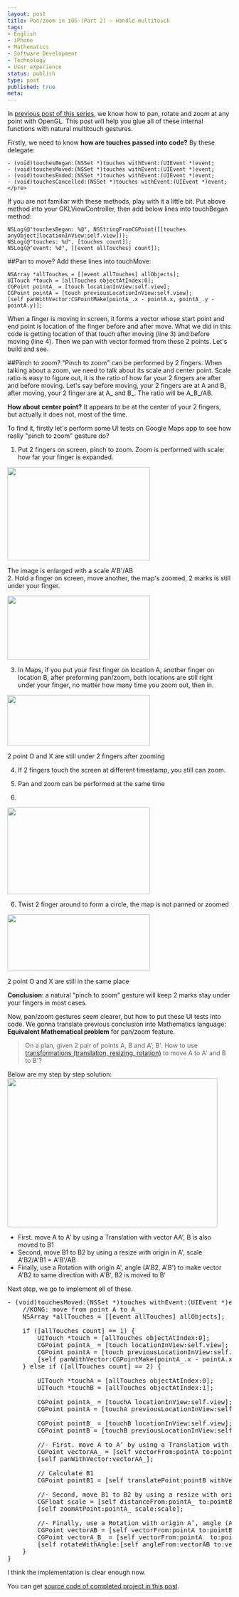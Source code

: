 ```yaml
---
layout: post
title: Pan/zoom in iOS (Part 2) – Handle multitouch
tags:
- English
- iPhone
- Mathematics
- Software Development
- Technology
- User eXperience
status: publish
type: post
published: true
meta:
---
```

In <a title="Pan/zoom in iOS (Part 1) – Setting OpenGLES" href="http://kong.vn/2011/09/pan-zoom-multitouch-1/" target="_blank">previous post of this series</a>, we know how to pan, rotate and zoom at any point with OpenGL. This post will help you glue all of these internal functions with natural multitouch gestures.

Firstly, we need to know <strong>how are touches passed into code?</strong>
By these delegate:
    
    - (void)touchesBegan:(NSSet *)touches withEvent:(UIEvent *)event;
    - (void)touchesMoved:(NSSet *)touches withEvent:(UIEvent *)event;
    - (void)touchesEnded:(NSSet *)touches withEvent:(UIEvent *)event;
    - (void)touchesCancelled:(NSSet *)touches withEvent:(UIEvent *)event;</pre>
  
If you are not familiar with these methods, play with it a little bit. Put above method into your GKLViewController, then add below lines into touchBegan method:

    NSLog(@"touchesBegan: %@", NSStringFromCGPoint([[touches anyObject]locationInView:self.view]));
    NSLog(@"touches: %d", [touches count]);
    NSLog(@"event: %d", [[event allTouches] count]);

##Pan to move?
Add these lines into touchMove:

    NSArray *allTouches = [[event allTouches] allObjects];
    UITouch *touch = [allTouches objectAtIndex:0];
    CGPoint pointA_ = [touch locationInView:self.view];
    CGPoint pointA = [touch previousLocationInView:self.view];
    [self panWithVector:CGPointMake(pointA_.x - pointA.x, pointA_.y - pointA.y)];

When a finger is moving in screen, it forms a vector whose start point and end point is location of the finger before and after move. What we did in this code is getting location of that touch after moving (line 3) and before moving (line 4). Then we pan with vector formed from these 2 points. Let's build and see.

##Pinch to zoom?
"Pinch to zoom" can be performed by 2 fingers. When talking about a zoom, we need to talk about its scale and center point. Scale ratio is easy to figure out, it is the ratio of how far your 2 fingers are after and before moving.
Let's say before moving, your 2 fingers are at A and B, after moving, your 2 finger are at A_ and B_. The ratio will be A_B_/AB.

__How about center point?__ It appears to be at the center of your 2 fingers, but actually it does not, most of the time.

To find it, firstly let's perform some UI tests on Google Maps app to see how really "pinch to zoom" gesture do?

1. Put 2 fingers on screen, pinch to zoom. Zoom is performed with scale: how far your finger is expanded.

<img class="alignnone size-full wp-image-531" title="multitouches-test1" src="http://kong.vn/images/2011/11/multitouches-test1.jpg" alt="" width="320" height="210" />

The image is enlarged with a scale A'B'/AB  
2. Hold a finger on screen, move another, the map's zoomed, 2 marks is still under your finger.

<a href="http://kong.vn/images/2011/11/multitouches-test3.jpg"><img class="alignnone size-full wp-image-533" title="multitouches-test3" src="http://kong.vn/images/2011/11/multitouches-test3.jpg" alt="" width="320" height="144" /></a>

3. In Maps, if you put your first finger on location A, another finger on location B, after preforming pan/zoom, both locations are still right under your finger, no matter how many time you zoom out, then in.
  
<img class="alignnone size-full wp-image-532" title="multitouches-test2" src="http://kong.vn/images/2011/11/multitouches-test2.jpg" alt="" width="320" height="115" />

2 point O and X are still under 2 fingers after zooming

4. If 2 fingers touch the screen at different timestamp, you still can zoom.

5. Pan and zoom can be performed at the same time
6. 
  <a href="http://kong.vn/images/2011/11/multitouches-test4.jpg"><img class="alignnone size-full wp-image-534" title="multitouches-test4" src="http://kong.vn/images/2011/11/multitouches-test4.jpg" alt="" width="320" height="195" /></a>

6. Twist 2 finger around to form a circle, the map is not panned or zoomed
  
<a href="http://kong.vn/images/2011/11/multitouches-test5.jpg"><img class="alignnone size-full wp-image-535" title="multitouches-test5" src="http://kong.vn/images/2011/11/multitouches-test5.jpg" alt="" width="320" height="128" /></a>

2 point O and X are still in the same place

<strong>Conclusion</strong>: a natural "pinch to zoom" gesture will keep 2 marks stay under your fingers in most cases.

Now, pan/zoom gestures seem clearer, but how to put these UI tests into code. We gonna translate previous conclusion into Mathematics language:
<strong>Equivalent Mathematical problem</strong> for pan/zoom feature.
<blockquote>On a plan, given 2 pair of points A, B and A', B'. How to use <a href="http://www.mathsisfun.com/geometry/transformations.html" target="_blank">transformations (translation, resizing, rotation)</a> to move A to A' and B to B'?</blockquote>
Below are my step by step solution:

<img class="alignnone size-full wp-image-548" title="multitouches-transforms2" src="http://kong.vn/images/2011/11/multitouches-transforms2.jpg" alt="" width="472" height="335" />

- First. move A to A' by using a Translation with vector AA', B is also moved to B1
- Second, move B1 to B2 by using a resize with origin in A', scale A'B2/A'B1 = A'B'/AB
- Finally, use a Rotation with origin A', angle (A'B2, A'B') to make vector A'B2 to same direction with A'B', B2 is moved to B'

Next step, we go to implement all of these.
<pre lang="objc">- (void)touchesMoved:(NSSet *)touches withEvent:(UIEvent *)event {
    //KONG: move from point A to A_
    NSArray *allTouches = [[event allTouches] allObjects];

    if ([allTouches count] == 1) {
        UITouch *touch = [allTouches objectAtIndex:0];
        CGPoint pointA_ = [touch locationInView:self.view];
        CGPoint pointA = [touch previousLocationInView:self.view];
        [self panWithVector:CGPointMake(pointA_.x - pointA.x, pointA_.y - pointA.y)];
    } else if ([allTouches count] == 2) {

        UITouch *touchA = [allTouches objectAtIndex:0];
        UITouch *touchB = [allTouches objectAtIndex:1];

        CGPoint pointA_ = [touchA locationInView:self.view];
        CGPoint pointA = [touchA previousLocationInView:self.view];

        CGPoint pointB_ = [touchB locationInView:self.view];
        CGPoint pointB = [touchB previousLocationInView:self.view];

        //- First. move A to A’ by using a Translation with vector AA’, B is also moved to B1
        CGPoint vectorAA_ = [self vectorFrom:pointA to:pointA_];
        [self panWithVector:vectorAA_];

        // Calculate B1
        CGPoint pointB1 = [self translatePoint:pointB withVector:vectorAA_];

        //- Second, move B1 to B2 by using a resize with origin in A’, scale A’B'/A’B1
        CGFloat scale = [self distanceFrom:pointA_ to:pointB_] / [self distanceFrom:pointA_ to:pointB1];
        [self zoomAtPoint:pointA_ scale:scale];

        //- Finally, use a Rotation with origin A’, angle (AB, A’B') to make vector A’B2 to same direction with A’B', B2 is moved to B’
        CGPoint vectorAB = [self vectorFrom:pointA to:pointB];
        CGPoint vectorA_B_ = [self vectorFrom:pointA_ to:pointB_];
        [self rotateWithAngle:[self angleFrom:vectorAB to:vectorA_B_]];
    }
}</pre>
I think the implementation is clear enough now.

You can get <a title="Pan/zoom with multitouch: TouchPhoto project" href="http://kong.vn/2012/02/pan-zoom-multitouch-project/">source code of completed project in this post</a>.
